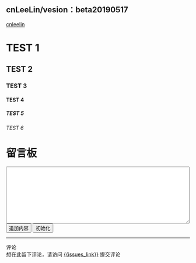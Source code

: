 ## cnLeeLin/vesion：beta20190517

<a href="https://space.bilibili.com/420322">cnleelin</a>

<h1>TEST 1</h1>
<h2>TEST 2</h2>
<h3>TEST 3</h3>
<h4>TEST 4</h4>
<h5>TEST 5</h5>
<h6>TEST 6</h6>


<!DOCTYPE html>
<html>
    <head>
        <meta charset="UTF-8">
        <title></title>
    </head>
    <body>
        <h1>留言板</h1>
        <textarea id="memo" cols="60" rows="10"></textarea>
        <input type="button" value="追加内容" onclick="saveStorage('memo')" />
        <input type="button" value="初始化" onclick="clearStorage('msg')" />
        <hr />
        <p id="msg"></p>
        <script type="text/javascript">

            function saveStorage(id) {
                //获取textarea的value值
                var data = document.getElementById(id).value;
                //获取当前时间戳
                var time = new Date().getTime();
                //将时间戳作为键值，textarea的value值作为键值的内容保存在本地数据库
                localStorage.setItem(time,data);
                //保存成功后提示成功
                console.log("数据已保存");
                //设置loadStorage函数的传参（ID值）
                loadStorage('msg');
            }

            function loadStorage(id) {
                var result = '<table border="1">';
                //遍历本地数据所有内容
                for(var i = 0; i < localStorage.length; i++) {
                    //获取每一条新增的键值
                    var kes = localStorage.key(i);
                    //获取新增键值的内容
                    var value = localStorage.getItem(kes);
                    //获取时间对象
                    var date = new Date();
                    //将时间戳转化为正常时间 Mon Jun 19 1972 11:12:44 GMT+0800 (中国标准时间) 的格式
                    date.setTime(kes);
                    //将转化后的内容变成字符串
                    var datestr = date.toGMTString();
                    //将所有新增内容添加到result变量中
                    result += '<tr><td>' + value + '</td><td>' + datestr + '</td></tr>'
                }
                result += '</table>';
                var target = document.getElementById(id);
                //将所有内容添加到元素中显示
                target.innerHTML = result;

            }

            function clearStorage() {
                //清除本地储存所有内容
                localStorage.clear();  
                console.log("清除完毕");
            }

        </script>
    </body>
</html>

<style>
.gc-comments {font-size: 12px;}
</style>
<script src="http://nimojs.github.io/github-comments/gc.js"></script>
<div class="gc-comments" data-repos="nimojs/github-comments" data-issues="1" >
    <div class="gc-comments-title">
        评论
    </div>
    <div class="gc-comments-info">
        想在此留下评论，请访问 <a href="{{issues_link}}">{{issues_link}}</a> 提交评论
    </div>
</div>
